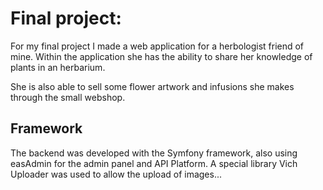 # Final project:

For my final project I made a web application for a herbologist friend of mine.
Within the application she has the ability to share her knowledge of plants in an herbarium.

She is also able to sell some flower artwork and infusions she makes through the small webshop.

## Framework

The backend was developed with the Symfony framework, also using easAdmin for the admin panel and API Platform.
A special library Vich Uploader was used to allow the upload of images...
